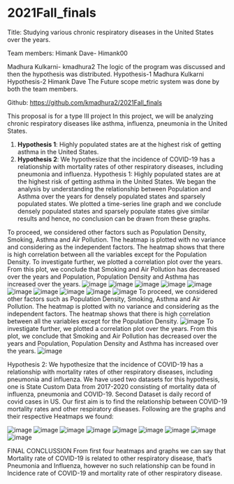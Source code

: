 # 2021Fall_finals

Title: Studying various chronic respiratory diseases in the United States over the years.

Team members:
Himank Dave- Himank00

Madhura Kulkarni- kmadhura2
The logic of the program was discussed and then the hypothesis was distributed.
Hypothesis-1 Madhura Kulkarni
Hypothesis-2 Himank Dave
The Future scope metric system was done by both the team members.

Github: https://github.com/kmadhura2/2021Fall_finals

This proposal is for a type III project
In this project, we will be analyzing chronic respiratory diseases like asthma, influenza, pneumonia in the United States.

1) **Hypothesis 1**: Highly populated states are at the highest risk of getting asthma in the United States.
2) **Hypothesis 2**: We hypothesize that the incidence of COVID-19 has a relationship with mortality rates of other respiratory diseases, including pneumonia and influenza.
Hypothesis 1: Highly populated states are at the highest risk of getting asthma in the United States.
We began the analysis by understanding the relationship between Population and Asthma over the years for densely populated states and sparsely populated states. We plotted a time-series line graph and we conclude densely populated states and sparsely populate states give similar results and hence, no conclusion can be drawn from these graphs.

To proceed, we considered other factors such as Population Density, Smoking, Asthma and Air Pollution. The heatmap is plotted with no variance and considering as the independent factors. The heatmap shows that there is high correlation between all the variables except for the Population Density.
To investigate further, we plotted a correlation plot over the years. From this plot, we conclude that Smoking and Air Pollution has decreased over the years and Population, Population Density and Asthma has increased over the years.
![image](https://user-images.githubusercontent.com/89532010/145725158-bdce358d-de90-4d88-89c8-16867690d9ed.png)
![image](https://user-images.githubusercontent.com/89532010/145725204-ede2c378-8780-45a0-b7a7-f02bad0535c4.png)
![image](https://user-images.githubusercontent.com/89532010/145725225-183b1de4-418e-4901-bfb7-56ce98193ac7.png)
![image](https://user-images.githubusercontent.com/89532010/145725232-e8ef51f7-fcc9-44b8-af7d-c0b0db887c12.png)
![image](https://user-images.githubusercontent.com/89532010/145725210-7f236421-16cc-465c-8300-4cf166ead186.png)
![image](https://user-images.githubusercontent.com/89532010/145725250-01ce732b-e952-4e7a-bf84-62f9b34aeaab.png)
![image](https://user-images.githubusercontent.com/89532010/145725286-f028d67b-ea0f-431a-a1a6-fa552724e7ea.png)
![image](https://user-images.githubusercontent.com/89532010/145725257-2926a5da-2284-4f67-a852-ee1350a732f5.png)
![image](https://user-images.githubusercontent.com/89532010/145725267-0e63a13c-9fee-4cc4-aaae-193792dfa31d.png)
![image](https://user-images.githubusercontent.com/89532010/145725300-0041790c-d150-46c7-a4ad-aa8d2cb7ddbd.png)
To proceed, we considered other factors such as Population Density, Smoking, Asthma and Air Pollution. The heatmap is plotted with no variance and considering as the independent factors. The heatmap shows that there is high correlation between all the variables except for the Population Density.
![image](https://user-images.githubusercontent.com/89532010/145725329-250e0456-673a-40c0-b188-3854c5e53abd.png)
To investigate further, we plotted a correlation plot over the years. From this plot, we conclude that Smoking and Air Pollution has decreased over the years and Population, Population Density and Asthma has increased over the years.
![image](https://user-images.githubusercontent.com/89532010/145725345-9b18433c-4b35-427a-ad7b-cd2c70465b0b.png)

Hypothesis 2: We hypothesize that the incidence of COVID-19 has a relationship with mortality rates of other respiratory diseases, including pneumonia and influenza.
We have used two datasets for this hypothesis, one is State Custom Data from 2017-2020 consisting of mortality data of influenza, pneumonia and COVID-19. Second Dataset is daily record of covid cases in US.
Our first aim is to find the relationship between COVID-19 mortality rates and other respiratory diseases.
Following are the graphs and their respective Heatmaps we found:
                 
![image](https://user-images.githubusercontent.com/89708116/145724063-c0703f70-7aa3-4403-8892-1ca3a49f3d28.png)
![image](https://user-images.githubusercontent.com/89708116/145724068-4081f282-48fd-4200-8737-18760713d963.png)
![image](https://user-images.githubusercontent.com/89708116/145724076-52296bbb-b7ec-4050-b5b1-95bcdbbbc943.png)
![image](https://user-images.githubusercontent.com/89708116/145724078-b12763b4-de6f-40ae-8d14-c23a81f8d732.png)
![image](https://user-images.githubusercontent.com/89708116/145724083-bbc5d6d1-2a3d-48ef-b731-554b78adc3c0.png)
![image](https://user-images.githubusercontent.com/89708116/145724088-fd62befa-ee40-49bf-a6c6-2f6c6691d0b1.png)
![image](https://user-images.githubusercontent.com/89708116/145724089-9ecc8548-c721-42d9-9814-59b8e61f15db.png)
![image](https://user-images.githubusercontent.com/89708116/145724092-ce43a12f-a48c-417b-b5a4-48f5af775644.png)
![image](https://user-images.githubusercontent.com/89708116/145724098-f6bc73c3-a2aa-4a53-ac58-ba4383cdc979.png)

 
FINAL CONCLUSSION
From first four heatmaps and graphs we can say that Mortality rate of COVID-19 is related to other respiratory disease, that’s Pneumonia and Influenza, however no such relationship can be found in Incidence rate of COVID-19 and mortality rate of other respiratory disease.


